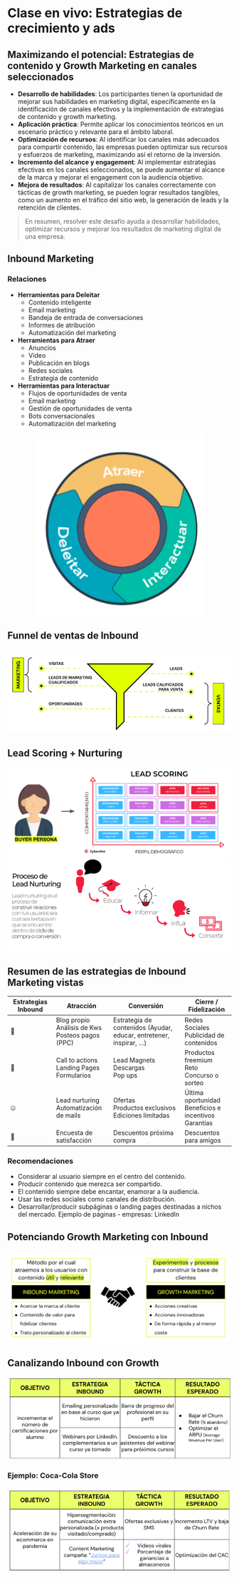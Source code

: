 # Clase en vivo: Estrategias de crecimiento y ads
## Maximizando el potencial: Estrategias de contenido y Growth Marketing en canales seleccionados
- **Desarrollo de habilidades**: Los participantes tienen la oportunidad de mejorar sus habilidades en marketing digital, específicamente en la identificación de canales efectivos y la implementación de estrategias de contenido y growth marketing.
- **Aplicación práctica**: Permite aplicar los conocimientos teóricos en un escenario práctico y relevante para el ámbito laboral.
- **Optimización de recursos**: Al identificar los canales más adecuados para compartir contenido, las empresas pueden optimizar sus recursos y esfuerzos de marketing, maximizando así el retorno de la inversión.
- **Incremento del alcance y engagement**: Al implementar estrategias efectivas en los canales seleccionados, se puede aumentar el alcance de la marca y mejorar el engagement con la audiencia objetivo.
- **Mejora de resultados**: Al capitalizar los canales correctamente con tácticas de growth marketing, se pueden lograr resultados tangibles, como un aumento en el tráfico del sitio web, la generación de leads y la retención de clientes.

> En resumen, resolver este desafío ayuda a desarrollar habilidades, optimizar recursos y mejorar los resultados de marketing digital de una empresa.

## Inbound Marketing
### Relaciones
- **Herramientas para Deleitar**
    - Contenido inteligente 
    - Email marketing
    - Bandeja de entrada de conversaciones
    - Informes de atribución
    - Automatización del marketing
- **Herramientas para Atraer**
    - Anuncios
    - Video   
    - Publicación en blogs
    - Redes sociales
    - Estrategia de contenido
- **Herramientas para Interactuar**
    - Flujos de oportunidades de venta
    - Email marketing
    - Gestión de oportunidades de venta
    - Bots conversacionales
    - Automatización del marketing

<div align="center"> <img src="./img/image-4.png" alt="Clase En Vivo"> </div>

## Funnel de ventas de Inbound
<div align="center"> <img src="./img/image-5.png" alt="Clase En Vivo"> </div>

## Lead Scoring + Nurturing
<div align="center"> <img src="./img/image-6.png" alt="Clase En Vivo"> </div>
<div align="center"> <img src="./img/image-7.png" alt="Clase En Vivo"> </div>

## Resumen de las estrategias de Inbound Marketing vistas
| Estrategias Inbound | Atracción | Conversión | Cierre / Fidelización |
| ------------------- | --------- | ---------- | --------------------- |
| ​​🧲​ | Blog propio <br /> Análisis de Kws <br /> Posteos pagos (PPC) | Estrategia de contenidos (Ayudar, educar, entretener, inspirar, …) | Redes Sociales <br />  Publicidad de contenidos | 
| ​​🤝​ | Call to actions  <br /> Landing Pages  <br /> Formularios | Lead Magnets <br /> Descargas <br /> Pop ups | Productos freemium <br /> Reto <br /> Concurso o sorteo |
| ​​🤐​ | Lead nurturing <br /> Automatización de mails | Ofertas <br /> Productos exclusivos <br /> Ediciones limitadas | Última oportunidad <br />  Beneficios e incentivos<br />  Garantías |
| ​​👥​ | Encuesta de satisfacción | Descuentos próxima compra | Descuentos para amigos | 

### Recomendaciones
- Considerar al usuario siempre en el centro del contenido. 
- Producir contenido que merezca ser compartido. 
- El contenido siempre debe encantar, enamorar a la audiencia. 
- Usar las redes sociales como canales de distribución. 
- Desarrollar/producir subpáginas o landing pages destinadas a nichos del mercado. Ejemplo de páginas - empresas: LinkedIn

## Potenciando Growth Marketing con Inbound
<div align="center"> <img src="./img/image-8.png" alt="Clase En Vivo"> </div>

## Canalizando Inbound con Growth 
<div align="center"> <img src="./img/image-9.png" alt="Clase En Vivo"> </div>

### Ejemplo: Coca-Cola Store
<div align="center"> <img src="./img/image-10.png" alt="Clase En Vivo"> </div>